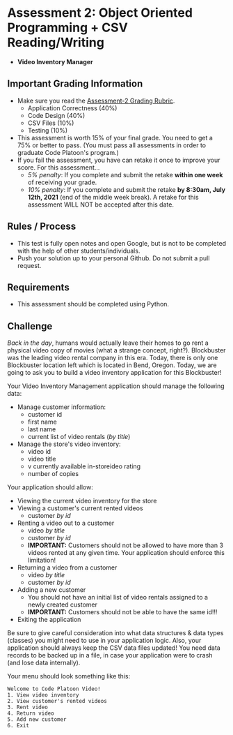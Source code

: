 # Assessment 2: Object Oriented Programming + CSV Reading/Writing
- **Video Inventory Manager**

## Important Grading Information
- Make sure you read the [Assessment-2 Grading Rubric](https://docs.google.com/spreadsheets/d/1AlAQukmB3SS7IyW2hu0zY-9RaQnHY3lLeTi2O1fUb30/edit?usp=sharing).
  - Application Correctness (40%)
  - Code Design (40%)
  - CSV Files (10%)
  - Testing (10%)
- This assessment is worth 15% of your final grade. You need to get a 75% or better to pass. (You must pass all assessments in order to graduate Code Platoon's program.)
- If you fail the assessment, you have can retake it once to improve your score. For this assessment... 
  - *5% penalty*: If you complete and submit the retake **within one week** of receiving your grade. 
  - *10% penalty*: If you complete and submit the retake **by 8:30am, July 12th, 2021** (end of the middle week break). A retake for this assessment WILL NOT be accepted after this date.

## Rules / Process
- This test is fully open notes and open Google, but is not to be completed with the help of other students/individuals.
- Push your solution up to your personal Github. Do not submit a pull request. 

## Requirements
- This assessment should be completed using Python.

## Challenge
*Back in the day*, humans would actually leave their homes to go rent a physical video copy of movies (what a strange concept, right?). Blockbuster was the leading video rental company in this era. Today, there is only one Blockbuster location left which is located in Bend, Oregon. Today, we are going to ask you to build a video inventory application for this Blockbuster!

Your Video Inventory Management application should manage the following data:
- Manage customer information:
  - customer id
  - first name
  - last name
  - current list of video rentals (*by title*)
- Manage the store's video inventory:
  - video id
  - video title
  - v currently available in-storeideo rating
  - number of copies

Your application should allow:
- Viewing the current video inventory for the store
- Viewing a customer's current rented videos
  - customer *by id*
- Renting a video out to a customer
  - video *by title*
  - customer *by id*
  - **IMPORTANT:** Customers should not be allowed to have more than 3 videos rented at any given time. Your application should enforce this limitation!
- Returning a video from a customer
  - video *by title*
  - customer *by id*
- Adding a new customer
  - You should not have an initial list of video rentals assigned to a newly created customer
  - **IMPORTANT:** Customers should not be able to have the same id!!!
- Exiting the application

Be sure to give careful consideration into what data structures & data types (classes) you might need to use in your application logic. Also, your application should always keep the CSV data files updated! You need data records to be backed up in a file, in case your application were to crash (and lose data internally).

Your menu should look something like this: 
```
Welcome to Code Platoon Video!
1. View video inventory
2. View customer's rented videos
3. Rent video
4. Return video
5. Add new customer
6. Exit
```
